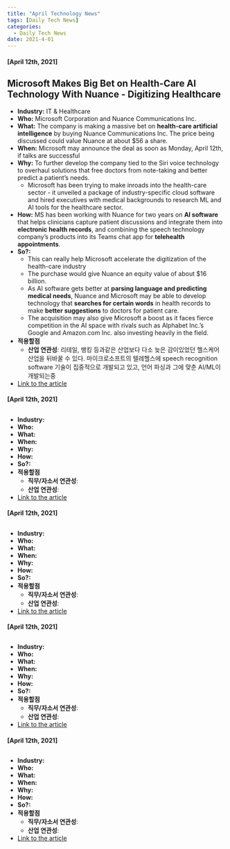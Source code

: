 ```yaml
---
title: "April Technology News"
tags: [Daily Tech News]
categories:
  - Daily Tech News
date: 2021-4-01
---
```



#### [April 12th, 2021]

## Microsoft Makes Big Bet on Health-Care AI Technology With Nuance - Digitizing Healthcare

- **Industry:**  IT & Healthcare
- **Who:**  Microsoft Corporation and Nuance Communications Inc.
- **What:**  The company is making a massive bet on **health-care artificial intelligence** by buying Nuance Communications Inc. The price being discussed could value Nuance at about $56 a share.
- **When:**  Microsoft may announce the deal as soon as Monday, April 12th, if talks are successful
- **Why:**  To further develop the company tied to the Siri voice technology to overhaul solutions that free doctors from note-taking and better predict a patient’s needs.
  - Microsoft has been trying to make inroads into the health-care sector - it unveiled a package of industry-specific cloud software and hired executives with medical backgrounds to research ML and AI tools for the healthcare sector.
- **How:**  MS has been working with Nuance for two years on **AI software** that helps clinicians capture patient discussions and integrate them into **electronic health records**, and combining the speech technology company’s products into its Teams chat app for **telehealth appointments**.
- **So?:**  
  - This can really help Microsoft accelerate the digitization of the health-care industry
  - The purchase would give Nuance an equity value of about $16 billion.
  - As AI software gets better at **parsing language and predicting medical needs**, Nuance and Microsoft may be able to develop technology that **searches for certain words** in health records to make **better suggestions** to doctors for patient care.
  - The acquisition may also give Microsoft a boost as it faces fierce competition in the AI space with rivals such as Alphabet Inc.’s Google and Amazon.com Inc. also investing heavily in the field.
- **적용할점**
  - **산업 연관성**: 리테일, 뱅킹 등과같은 산업보다 다소 늦은 감이있었던 헬스케어 산업을 뒤바꿀 수 있다. 마이크로소프트의 텔레헬스에 speech recognition software 기술이 집중적으로 개발되고 있고, 언어 파싱과 그에 맞춘 AI/ML이 개발되는중
- [Link to the article](https://www.bloomberg.com/news/articles/2021-04-12/microsoft-makes-big-bet-on-health-care-ai-technology-with-nuance?srnd=technology-vp)



#### [April 12th, 2021]

##
- **Industry:**
- **Who:**
- **What:**
- **When:**
- **Why:**
- **How:**
- **So?:**
- **적용할점**
  - **직무/자소서 연관성**:
  - **산업 연관성**:
- [Link to the article]()


#### [April 12th, 2021]

##
- **Industry:**
- **Who:**
- **What:**
- **When:**
- **Why:**
- **How:**
- **So?:**
- **적용할점**
  - **직무/자소서 연관성**:
  - **산업 연관성**:
- [Link to the article]()


#### [April 12th, 2021]

##
- **Industry:**
- **Who:**
- **What:**
- **When:**
- **Why:**
- **How:**
- **So?:**
- **적용할점**
  - **직무/자소서 연관성**:
  - **산업 연관성**:
- [Link to the article]()


#### [April 12th, 2021]

##
- **Industry:**
- **Who:**
- **What:**
- **When:**
- **Why:**
- **How:**
- **So?:**
- **적용할점**
  - **직무/자소서 연관성**:
  - **산업 연관성**:
- [Link to the article]()
